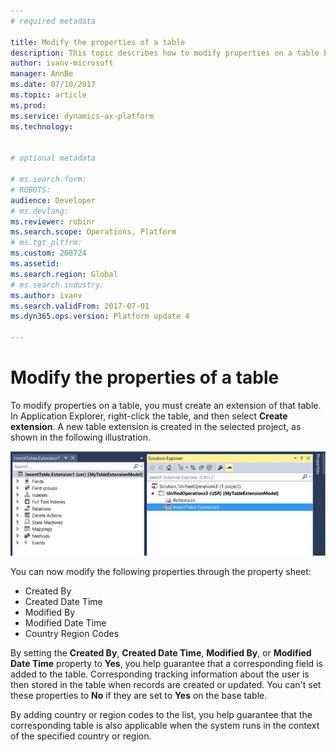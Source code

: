 ```yaml
---
# required metadata

title: Modify the properties of a table
description: This topic describes how to modify properties on a table by using an extension.
author: ivanv-microsoft
manager: AnnBe
ms.date: 07/10/2017
ms.topic: article
ms.prod: 
ms.service: dynamics-ax-platform
ms.technology: 


# optional metadata

# ms.search.form: 
# ROBOTS: 
audience: Developer
# ms.devlang: 
ms.reviewer: robinr
ms.search.scope: Operations, Platform
# ms.tgt_pltfrm: 
ms.custom: 268724
ms.assetid: 
ms.search.region: Global
# ms.search.industry: 
ms.author: ivanv
ms.search.validFrom: 2017-07-01
ms.dyn365.ops.version: Platform update 4

---
```


# Modify the properties of a table

To modify properties on a table, you must create an extension of that table. In Application Explorer, right-click the table, and then select **Create extension**. A new table extension is created in the selected project, as shown in the following illustration.

![Create a table extension](media/ModifyPropertiesOnTable.jpg) 

You can now modify the following properties through the property sheet:

+ Created By
+ Created Date Time
+ Modified By
+ Modified Date Time
+ Country Region Codes

By setting the **Created By**, **Created Date Time**, **Modified By**, or **Modified Date Time** property to **Yes**, you help guarantee that a corresponding field is added to the table. Corresponding tracking information about the user is then stored in the table when records are created or updated. You can't set these properties to **No** if they are set to **Yes** on the base table.

By adding country or region codes to the list, you help guarantee that the corresponding table is also applicable when the system runs in the context of the specified country or region.
